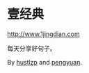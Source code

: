 壹经典
=========

http://www.1jingdian.com

每天分享好句子。

By [hustlzp](https://github.com/hustlzp) and [pengyuan](https://github.com/pengyuan).
